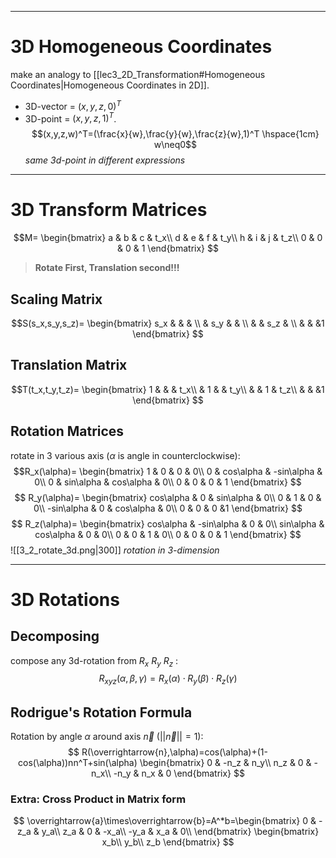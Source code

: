<!---
\begin{bmatrix}
 &  &  & \\
 &  &  & \\
 &  &  & \\
 &  &  &
\end{bmatrix} 
--->
----
# 3D Homogeneous Coordinates
make an analogy to [[lec3_2D_Transformation#Homogeneous Coordinates|Homogeneous Coordinates in 2D]].
- 3D-vector = $(x, y, z, 0)^T$
- 3D-point = $(x,y,z,1)^T$.
$$(x,y,z,w)^T=(\frac{x}{w},\frac{y}{w},\frac{z}{w},1)^T \hspace{1cm} w\neq0$$
*same 3d-point in different expressions*

----
# 3D Transform Matrices
$$M=
\begin{bmatrix}
a & b & c & t_x\\
d & e & f & t_y\\
h & i & j & t_z\\
0 & 0 & 0 & 1
\end{bmatrix} 
$$
>**Rotate First, Translation second!!!**
## Scaling Matrix
$$S(s_x,s_y,s_z)=
\begin{bmatrix}
s_x &  &  & \\
 & s_y &  & \\
 &  & s_z & \\
 &  &  &1
\end{bmatrix} 
$$
## Translation Matrix
$$T(t_x,t_y,t_z)=
\begin{bmatrix}
1 &  &  & t_x\\
 & 1 &  & t_y\\
 &  & 1 & t_z\\
 &  &  &1
\end{bmatrix}
$$
## Rotation Matrices
rotate in 3 various axis ($\alpha$ is angle in counterclockwise):
$$R_x(\alpha)=
\begin{bmatrix}
1 & 0 & 0 & 0\\
0 & cos\alpha & -sin\alpha & 0\\
0 & sin\alpha & cos\alpha & 0\\
0 & 0 & 0 & 1
\end{bmatrix} 
$$
$$
R_y(\alpha)=
\begin{bmatrix}
cos\alpha & 0 & sin\alpha & 0\\
0 & 1 & 0 & 0\\
-sin\alpha & 0 & cos\alpha & 0\\
0 & 0 & 0 &1
\end{bmatrix} 
$$
$$
R_z(\alpha)=
\begin{bmatrix}
cos\alpha & -sin\alpha & 0 & 0\\
sin\alpha & cos\alpha & 0 & 0\\
0 & 0 & 1 & 0\\
0 & 0 & 0 & 1
\end{bmatrix} 
$$
![[3_2_rotate_3d.png|300]]
*rotation in 3-dimension*

----
# 3D Rotations
## Decomposing
compose any 3d-rotation from $R_x$ $R_y$ $R_z$ :
$$
R_{xyz}(\alpha,\beta,\gamma)=R_x(\alpha)\cdot R_y(\beta)\cdot R_z(\gamma)
$$
## Rodrigue's Rotation Formula
Rotation by angle $\alpha$ around axis $\overrightarrow{n}$ ($||\overrightarrow{n}||=1$):
$$
R(\overrightarrow{n},\alpha)=cos(\alpha)+(1-cos(\alpha))nn^T+sin(\alpha)
\begin{bmatrix}
0 & -n_z & n_y\\
n_z & 0 & -n_x\\
-n_y & n_x & 0
\end{bmatrix} 
$$
### Extra: Cross Product in Matrix form
$$
\overrightarrow{a}\times\overrightarrow{b}=A^*b=\begin{bmatrix}
0 & -z_a & y_a\\
z_a & 0 & -x_a\\
-y_a & x_a & 0\\  
\end{bmatrix} 
\begin{bmatrix}
x_b\\
y_b\\
z_b
\end{bmatrix} 
$$